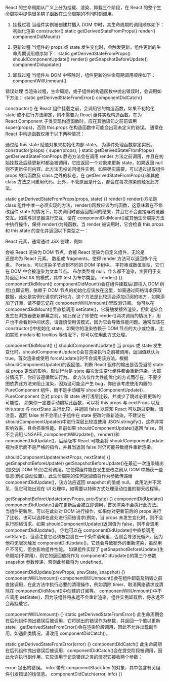 React 的生命周期从广义上分为挂载、渲染、卸载三个阶段，在 React 的整个生命周期中提供很多钩子函数在生命周期的不同时刻调用。

1. 挂载过程
   当组件实例被创建并插入 DOM 中时，其生命周期的调用顺序如下：
   初始化渲染
   constructor()
   static getDerivedStateFromProps()
   render()
   componentDidMount()

2. 更新过程
   当组件的 props 或 state 发生变化时，会触发更新，组件更新的生命周期调用顺序如下：
   static getDerivedStateFromProps()
   shouldComponentUpdate()
   render()
   getSnapshotBeforeUpdate()
   componentDidupdate()

3. 卸载过程
   当组件从 DOM 中移除时，组件更新的生命周期调用顺序如下：
   componentWillUnmount()

错误处理
当渲染过程，生命周期，或子组件的构造函数中抛出错误时，会调用如下方法：
static getDerivedStateFromError()
componentDidCatch()

constructor()
在 React 组件挂载之前，会调用它的构造函数，如果不初始化 state 或不进行方法绑定，则不需要为 React 组件实现构造函数。在为 React.Component 子类实现构造函数时，应在其他语句之前前调用 super(props)，否则 this.props 在构造函数中可能会出现未定义的错误。 通常在 React 中构造函数仅用于以下两种情况：

通过给 this.state 赋值对象来初始化内部 state。
为事件处理函数绑定实例。
constructor(props) {
super(props);
}
static getDerivedStateFromProps()
getDerivedStateFromProps 静态方法会在调用 render 方法之前调用，并且在初始挂载及后续更新时都会被调用，它应返回一个对象来更新 state，如果返回 null 则不更新任何内容。此方法无权访问组件实例，如果确实需要，可以通过提取组件 props 的纯函数及 class 之外的状态，在 getDerivedStateFromProps()和其他 class 方法之间重用代码。此外，不管原因是什么，都会在每次渲染前触发此方法。

static getDerivedStateFromProps(props, state) {}
render()
render()方法是 class 组件中唯一必须实现的方法，render()函数应该为纯函数，这意味着在不修改组件 state 的情况下，每次调用时都返回相同的结果，并且它不会直接与浏览器交互。如需与浏览器进行交互，请在 componentDidMount()或其他生命周期方法中执行操作，保持 render()为纯函数。当 render 被调用时，它会检查 this.props 和 this.state 的变化并返回以下类型之一：

React 元素，通常通过 JSX 创建，例如<div />会被 React 渲染为 DOM 节点，<MyComponent />会被 React 渲染为自定义组件，无论是<div />还是<MyComponent />均为 React 元素。
数组或 fragments，使得 render 方法可以返回多个元素。
Portals，可以渲染子节点到不同的 DOM 子树中。
字符串或数值类型，它们在 DOM 中会被渲染为文本节点。
布尔类型或 null，什么都不渲染，主要用于支持返回 test && <Child />的模式，其中 test 为布尔类型。
render() {}
componentDidMount()
componentDidMount()会在组件挂载后(即插入 DOM 树后)立即调用，依赖于 DOM 节点的初始化应该放在这里，如需通过网络请求获取数据，此处是实例化请求的好地方。这个方法是比较适合添加订阅的地方，如果添加了订阅，请不要忘记在 componentWillUnmount()里取消订阅。
你可以在 componentDidMount()里直接调用 setState()，它将触发额外渲染，但此渲染会发生在浏览器更新屏幕之前，如此保证了即使在 render()两次调用的情况下，用户也不会看到中间状态，请谨慎使用该模式，因为它会导致性能问题。通常应该在 constructor()中初始化 state，如果你的渲染依赖于 DOM 节点的大小或位置，比如实现 modals 和 tooltips 等情况下，你可以使用此方式处理。

componentDidMount() {}
shouldComponentUpdate()
当 props 或 state 发生变化时，shouldComponentUpdate()会在渲染执行之前被调用，返回值默认为 true，首次渲染或使用 forceUpdate()时不会调用该方法。根据 shouldComponentUpdate()的返回值，判断 React 组件的输出是否受当前 state 或 props 更改的影响。默认行为是 state 每次发生变化组件都会重新渲染，大部分情况下，你应该遵循默认行为。
此方法仅作为性能优化的方式而存在，不要企图依靠此方法来阻止渲染，因为这可能会产生 bug，你应该考虑使用内置的 PureComponent 组件，而不是手动编写 shouldComponentUpdate()，PureComponent 会对 props 和 state 进行浅层比较，并减少了跳过必要更新的可能性。
如果你一定要手动编写此函数，可以将 this.props 与 nextProps 以及 this.state 与 nextState 进行比较，并返回 false 以告知 React 可以跳过更新。请注意，返回 false 并不会阻止子组件在 state 更改时重新渲染。不建议在 shouldComponentUpdate()中进行深层比较或使用 JSON.stringify()，这样非常影响效率，且会损害性能。目前如果 shouldComponentUpdate()返回 false，则不会调用 UNSAFE_componentWillUpdate()，render()和 componentDidUpdate()。后续版本 React 可能会将 shouldComponentUpdate 视为提示而不是严格的指令，并且当返回 false 时仍可能导致组件重新渲染。

shouldComponentUpdate(nextProps, nextState) {}
getSnapshotBeforeUpdate()
getSnapshotBeforeUpdate()在最近一次渲染输出(提交到 DOM 节点)之前调用，它使得组件能在发生更改之前从 DOM 中捕获一些信息(例如滚动位置)，此生命周期的任何返回值将作为参数传递给 componentDidUpdate()，该方法应返回 snapshot 的值或 null。
此用法并不常见，但它可能出现在 UI 处理中，如需要以特殊方式处理滚动位置的聊天线程等。

getSnapshotBeforeUpdate(prevProps, prevState) {}
componentDidUpdate()
componentDidUpdate()会在更新后会被立即调用，首次渲染不会执行此方法。当组件更新后，可以在此处对 DOM 进行操作，如果你对更新前后的 props 进行了比较，也可以选择在此处进行网络请求(例如，当 props 未发生变化时，则不会执行网络请求。如果 shouldComponentUpdate()返回值为 false，则不会调用 componentDidUpdate()。
你也可以在 componentDidUpdate()中直接调用 setState()，但请注意它必须被包裹在一个条件语句里，否则会导致死循环，因为他将无限次触发 componentDidUpdate()。它还会导致额外的重新渲染，虽然用户不可见，但会影响组件性能。
如果组件实现了 getSnapshotBeforeUpdate()生命周期(不常用)，则它的返回值将作为 componentDidUpdate()的第三个参数 snapshot 参数传递，否则此参数将为 undefined。

componentDidUpdate(prevProps, prevState, snapshot) {}
componentWillUnmount()
componentWillUnmount()会在组件卸载及销毁之前直接调用，在此方法中执行必要的清理操作，例如清除 timer、取消网络请求或清除在 componentDidMount()中创建的订阅等。
componentWillUnmount()中不应调用 setState()，因为该组件将永远不会重新渲染，组件实例卸载后，将永远不会再挂载它。

componentWillUnmount() {}
static getDerivedStateFromError()
此生命周期会在后代组件抛出错误后被调用，它将抛出的错误作为参数，并返回一个值以更新 state。getDerivedStateFromError()会在渲染阶段调用，因此不允许出现副作用，如遇此类情况，请改用 componentDidCatch()。

static getDerivedStateFromError(error) {}
componentDidCatch()
此生命周期在后代组件抛出错误后被调用，componentDidCatch()会在提交阶段被调用，因此允许执行副作用，它应该用于记录错误之类的情况它接收两个参数：

error: 抛出的错误。
info: 带有 componentStack key 的对象，其中包含有关组件引发错误的栈信息。
componentDidCatch(error, info) {}
